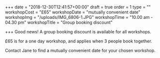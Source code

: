 +++
date = "2018-12-30T12:41:57+00:00"
draft = true
order = 1
type = ""
workshopCost = "£65"
workshopDate = "mutually convenient date"
workshopImg = "/uploads/IMG_6806-1.JPG"
workshopTime = "10.00 am - 04.30 pm"
workshopTitle = "Group booking discount"

+++
Good news! A group booking discount is available for all workshops.

£65 is for a one day workshop, and applies when 3 people book together.

Contact Jane to find a mutually convenient date for your chosen workshop.